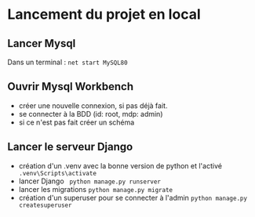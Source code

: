 # Lancement du projet en local

## Lancer Mysql
Dans un terminal :
```net start MySQL80```

## Ouvrir Mysql Workbench
- créer une nouvelle connexion, si pas déjà fait.
- se connecter à la BDD (id: root, mdp: admin)
- si ce n'est pas fait créer un schéma

## Lancer le serveur Django
- création d'un .venv avec la bonne version de python et l'activé
  ``` .venv\Scripts\activate```
- lancer Django
  ``` python manage.py runserver```
- lancer les migrations
  ``` python manage.py migrate ```
- création d'un superuser pour se connecter à l'admin
 ``` python manage.py createsuperuser ```
